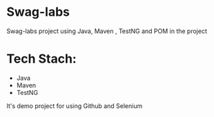 # Swag-labs
Swag-labs project using Java, Maven , TestNG and POM in the project

# Tech Stach:
- Java
- Maven
- TestNG

It's demo project for using Github and Selenium
